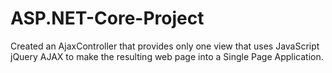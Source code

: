 # ASP.NET-Core-Project
Created an AjaxController that provides only one view that uses JavaScript jQuery AJAX to make the resulting web page into a Single Page Application.
